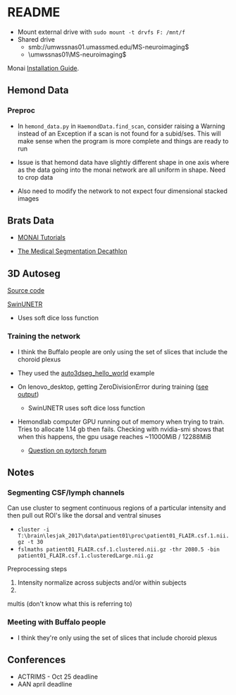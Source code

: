 # README

- Mount external drive with `sudo mount -t drvfs F: /mnt/f` 
- Shared drive
    - smb://umwssnas01.umassmed.edu/MS-neuroimaging$
    - \\umwssnas01\MS-neuroimaging$


Monai [Installation Guide](https://docs.monai.io/en/stable/installation.html). 

## Hemond Data

### Preproc

- In `hemond_data.py` in `HaemondData.find_scan`, consider raising a Warning instead of an Exception if a scan is not found for a subid/ses. This will make sense when the program is more complete and things are ready to run

- Issue is that hemond data have slightly different shape in one axis where as the data going into the monai network are all uniform in shape. Need to crop data
- Also need to modify the network to not expect four dimensional stacked images


## Brats Data

- [MONAI Tutorials](https://github.com/Project-MONAI/tutorials)

- [The Medical Segmentation Decathlon](https://www.nature.com/articles/s41467-022-30695-9)

## 3D Autoseg

[Source code](https://docs.monai.io/en/1.2.0/_modules/monai/apps/auto3dseg/auto_runner.html)

[SwinUNETR](https://docs.monai.io/en/1.3.0/_modules/monai/networks/nets/swin_unetr.html)

- Uses soft dice loss function

### Training the network

- I think the Buffalo people are only using the set of slices that include the choroid plexus
- They used the [auto3dseg_hello_world](https://github.com/Project-MONAI/tutorials/blob/main/auto3dseg/notebooks/auto3dseg_hello_world.ipynb) example

- On lenovo_desktop, getting ZeroDivisionError during training ([see output](logs/ZeroDivisionError.txt))
    - SwinUNETR uses soft dice loss function

- Hemondlab computer GPU running out of memory when trying to train. Tries to allocate 1.14 gb then fails. Checking with nvidia-smi shows that when this happens, the gpu usage reaches ~11000MiB / 12288MiB
    - [Question on pytorch forum](https://discuss.pytorch.org/t/how-to-prevent-cuda-out-of-memory-error-for-a-large-monai-network-swinunetr-with-large-patch-size-images/179639)

## Notes

### Segmenting CSF/lymph channels

Can use cluster to segment continuous regions of a particular intensity and then pull out ROI's like the dorsal and ventral sinuses

- `cluster -i T:\brain\lesjak_2017\data\patient01\proc\patient01_FLAIR.csf.1.nii.gz -t 30`
- `fslmaths patient01_FLAIR.csf.1.clustered.nii.gz -thr 2080.5 -bin patient01_FLAIR.csf.1.clusteredLarge.nii.gz`

Preprocessing steps

1. Intensity normalize across subjects and/or within subjects
2. 

multis (don't know what this is referring to)

### Meeting with Buffalo people

- I think they're only using the set of slices that include choroid plexus


## Conferences

- ACTRIMS - Oct 25 deadline
- AAN april deadline
